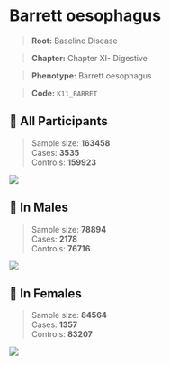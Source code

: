 # Barrett oesophagus

> **Root:** Baseline Disease  

> **Chapter:** Chapter XI- Digestive  

> **Phenotype:** Barrett oesophagus  

> **Code:** `K11_BARRET`

## 🧪 All Participants  
> Sample size: **163458**  
> Cases: **3535**  
> Controls: **159923**
<img src="/Disease/Figures/ALL/Incidence/K11_BARRET.png"/>
<CsvTable src="/Disease_Data/ALL/Incidence/COX_K11_BARRET.csv" label="🔍 View full results" />

## 👨 In Males  
> Sample size: **78894**  
> Cases: **2178**  
> Controls: **76716**
<img src="/Disease/Figures/Male/Incidence/K11_BARRET.png"/>
<CsvTable src="/Disease_Data/Male/Incidence/COX_K11_BARRET.csv" label="🔍 View full results" />

## 👩 In Females  
> Sample size: **84564**  
> Cases: **1357**  
> Controls: **83207**
<img src="/Disease/Figures/Female/Incidence/K11_BARRET.png"/>
<CsvTable src="/Disease_Data/Female/Incidence/COX_K11_BARRET.csv" label="🔍 View full results" />
